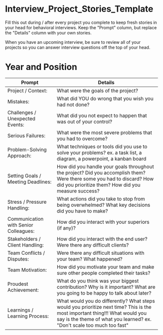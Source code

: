 # Interview_Project_Stories_Template
Fill this out during / after every project you complete to keep fresh stories in your head for behavioral interviews. Keep the "Prompt" column, but replace the "Details" column with your own stories.

When you have an upcoming interview, be sure to review all of your projects so you can answer interview questions off the top of your head.

# Year and Position

| Prompt | Details |
|---|---|
| Project / Context: | What were the goals of the project? | 
| Mistakes: | What did YOU do wrong that you wish you had not done? |
| Challenges / Unexpected Events: | What did you not expect to happen that was out of your control? |
| Serious Failures: | What were the most severe problems that you had to overcome? |
| Problem-Solving Approach: | What techniques or tools did you use to solve your problems? ex. a task list, a diagram, a powerpoint, a kanban board | 
| Setting Goals / Meeting Deadlines: | How did you handle your goals throughout the project? Did you accomplish them? Were there some you had to discard? How did you prioritize them? How did you measure success? |
| Stress / Pressure Handling: | What actions did you take to stop from being overwhelmed? What key decisions did you have to make? |
| Communication with Senior Colleagues: | How did you interact with your superiors (if any)? |
| Stakeholders / Client Handling: | How did you interact with the end user? Were there any difficult clients? |
| Team Conflicts / Disputes: | Were there any difficult situations with your team? What happened? |
| Team Motivation: | How did you motivate your team and make sure other people completed their tasks? |
| Proudest Achievement: | What do you think was your biggest contribution? Why is it important? What are you going to be happy to talk about later? |
| Learnings / Learning Process: | What would you do differently? What steps would you prioritize next time? This is the most important thing!!! What would you say is the theme of what you learned? ex. "Don't scale too much too fast" |


